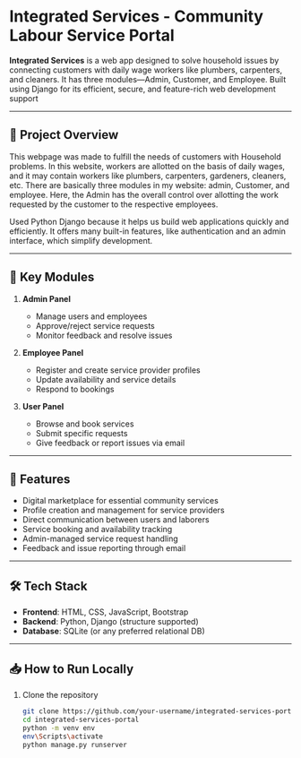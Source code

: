 # Integrated Services - Community Labour Service Portal

**Integrated Services** is a web app designed to solve household issues by connecting customers with daily wage workers like plumbers, carpenters, and cleaners. It has three modules—Admin, Customer, and Employee. Built using Django for its efficient, secure, and feature-rich web development support

---

## 🚀 Project Overview

This webpage was made to fulfill the needs of customers with Household problems. In this website, workers are allotted on the basis of daily wages, and it may contain workers like plumbers, carpenters, gardeners, cleaners, etc. There are basically three modules in my website: admin, Customer, and employee. Here, the Admin has the overall control over allotting the work requested by the customer to the respective employees.

Used Python Django because it helps us build web applications quickly and efficiently. It offers many built-in features, like authentication and an admin interface, which simplify development. 

---

## 🧩 Key Modules

1. **Admin Panel**  
   - Manage users and employees  
   - Approve/reject service requests  
   - Monitor feedback and resolve issues

2. **Employee Panel**  
   - Register and create service provider profiles  
   - Update availability and service details  
   - Respond to bookings

3. **User Panel**  
   - Browse and book services  
   - Submit specific requests  
   - Give feedback or report issues via email

---

## 🎯 Features

- Digital marketplace for essential community services  
- Profile creation and management for service providers  
- Direct communication between users and laborers  
- Service booking and availability tracking  
- Admin-managed service request handling  
- Feedback and issue reporting through email

---

## 🛠️ Tech Stack

- **Frontend**: HTML, CSS, JavaScript, Bootstrap  
- **Backend**: Python, Django (structure supported)  
- **Database**: SQLite (or any preferred relational DB)   

---

## 📥 How to Run Locally

1. Clone the repository  
   ```bash
   git clone https://github.com/your-username/integrated-services-portal.git
   cd integrated-services-portal
   python -m venv env
   env\Scripts\activate
   python manage.py runserver
